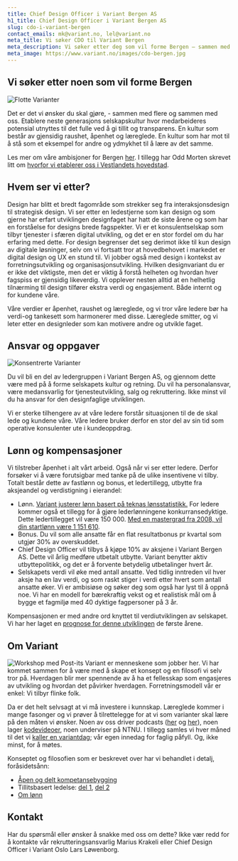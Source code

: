 ```yaml
---
title: Chief Design Officer i Variant Bergen AS
h1_title: Chief Design Officer i Variant Bergen AS
slug: cdo-i-variant-bergen
contact_emails: mk@variant.no, lel@variant.no
meta_title: Vi søker CDO til Variant Bergen
meta_description: Vi søker etter deg som vil forme Bergen – sammen med flere og sammen med oss!
meta_image: https://www.variant.no/images/cdo-bergen.jpg
---
```


## Vi søker etter noen som vil forme Bergen

![Flotte Varianter](/images/design-takterasse.png)

Det er det vi ønsker du skal gjøre, - sammen med flere og sammen med oss. Etablere neste generasjons selskapskultur hvor medarbeideres potensial utnyttes til det fulle ved å gi tillit og transparens. En kultur som består av gjensidig raushet, åpenhet og læreglede. En kultur som har mot til å stå som et eksempel for andre og ydmykhet til å lære av det samme.

Les mer om våre ambisjoner for Bergen [her](https://variant.no/bergen). I tillegg har Odd Morten skrevet litt om [hvorfor vi etablerer oss i Vestlandets hovedstad](https://blog.variant.no/hallaisen-bergen-d88c7b976ef4).

## Hvem ser vi etter?

Design har blitt et bredt fagområde som strekker seg fra interaksjonsdesign til strategisk design. Vi ser etter en ledestjerne som kan design og som gjerne har erfart utviklingen designfaget har hatt de siste årene og som har en forståelse for designs brede fagspekter. Vi er et konsulentselskap som tilbyr tjenester i sfæren digital utvikling, og det er en stor fordel om du har erfaring med dette. For design begrenser det seg derimot ikke til kun design av digitale løsninger, selv om vi fortsatt tror at hovedbehovet i markedet er digital design og UX en stund til. Vi jobber også med design i kontekst av forretningsutvikling og organisasjonsutvikling. Hvilken designvariant du er er ikke det viktigste, men det er viktig å forstå helheten og hvordan hver fagspiss er gjensidig likeverdig. Vi opplever nesten alltid at en helhetlig tilnærming til design tilfører ekstra verdi og engasjement. Både internt og for kundene våre.

Våre verdier er åpenhet, raushet og læreglede, og vi tror våre ledere bør ha verdi-og tankesett som harmonerer med disse. Læreglede smitter, og vi leter etter en designleder som kan motivere andre og utvikle faget.

## Ansvar og oppgaver

<div class="left blob1"><img alt="Konsentrerte Varianter" src="/images/design-konsentrert.png"/></div>

Du vil bli en del av ledergruppen i Variant Bergen AS, og gjennom dette være med på å forme selskapets kultur og retning. Du vil ha personalansvar, være medansvarlig for tjenesteutvikling, salg og rekruttering. Ikke minst vil du ha ansvar for den designfaglige utviklingen.

Vi er sterke tilhengere av at våre ledere forstår situasjonen til de de skal lede og kundene våre. Våre ledere bruker derfor en stor del av sin tid som operative konsulenter ute i kundeoppdrag.

## Lønn og kompensasjoner

Vi tilstreber åpenhet i alt vårt arbeid. Også når vi ser etter ledere. Derfor forsøker vi å være forutsigbar med tanke på de ulike insentivene vi tilby. Totalt består dette av fastlønn og bonus, et ledertillegg, utbytte fra aksjeandel og verdistigning i eierandel:

- Lønn. [Variant justerer lønn basert på teknas lønsstatistikk.](/kalkulator) For ledere kommer også et tillegg for å gjøre lederlønningene konkurransedyktige. Dette ledertillegget vil være 150 000. [Med en mastergrad fra 2008, vil din startlønn være 1 151 610](/kalkulator?year=2008&degree=masters&addition=150000).
- Bonus. Du vil som alle ansatte får en flat resultatbonus pr kvartal som utgjør 30% av overskuddet.
- Chief Design Officer vil tilbys å kjøpe 10% av aksjene i Variant Bergen AS. Dette vil årlig medføre utbetalt utbytte. Variant benytter aktiv utbyttepolitikk, og det er å forvente betydelig utbetalinger hvert år.
- Selskapets verdi vil øke med antall ansatte. Ved tidlig inntreden vil hver aksje ha en lav verdi, og som raskt stiger i verdi etter hvert som antall ansatte øker.
  Vi er ambisiøse og søker deg som også har lyst til å oppnå noe. Vi har en modell for bærekraftig vekst og et realistisk mål om å bygge et fagmiljø med 40 dyktige fagpersoner på 3 år.

Kompensasjonen er med andre ord knyttet til verdiutviklingen av selskapet. Vi har her laget en [prognose for denne utviklingen](/bergen/verdiutvikling) de første årene.

## Om Variant

![Workshop med Post-its](/images/design-workshop.png)
Variant er menneskene som jobber her. Vi har kommet sammen for å være med å skape et konsept og en filosofi vi selv tror på. Hverdagen blir mer spennende av å ha et fellesskap som engasjeres av utvikling og hvordan det påvirker hverdagen. Forretningsmodell vår er enkel: Vi tilbyr flinke folk.

Da er det helt selvsagt at vi må investere i kunnskap. Læreglede kommer i mange fasonger og vi prøver å tilrettelegge for at vi som varianter skal lære på den måten vi ønsker. Noen av oss driver podcasts ([her](http://bartjs.io/tag/podcast-episode/) og [her](https://kortslutning.fun/)), noen lager [kodevideoer](https://youtube.com/kodesnutt), noen underviser på NTNU. I tillegg samles vi hver måned til det vi [kaller en variantdag](https://blog.variant.no/tagged/variantdag); vår egen innedag for faglig påfyll. Og, ikke minst, for å møtes.

Konseptet og filosofien som er beskrevet over har vi behandlet i detalj, foråsidetsånn:

- [Åpen og delt kompetansebygging](https://blog.variant.no/aapen-og-delt-kompetansebygging-c229771eee93)
- Tillitsbasert ledelse: [del 1](https://blog.variant.no/tillitsbasert-ledelse-del-1-hva-og-hvorfor-86f6aa485cf9), [del 2](https://blog.variant.no/tillitsbasert-ledelse-del-2-sette-retning-449452fcc6a6)
- [Om lønn](https://blog.variant.no/bonusutbetaling-og-l%C3%B8nnsjusteringer-c6d340f0a6d)

## Kontakt

Har du spørsmål eller ønsker å snakke med oss om dette? Ikke vær redd for å kontakte vår rekrutteringsansvarlig Marius Krakeli eller Chief Design Officer i Variant Oslo Lars Løwenborg.
